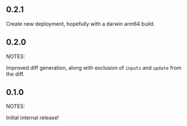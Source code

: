 ## 0.2.1

Create new deployment, hopefully with a darwin arm64 build.

## 0.2.0

NOTES:

Improved diff generation, along with exclusion of `inputs` and `update` from the diff.

## 0.1.0

NOTES:

Initial internal release!
